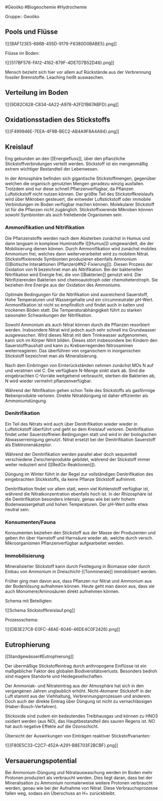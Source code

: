 #Geoöko #Biogeochemie #Hydrochemie

Gruppe:: Geoöko

## Pools und Flüsse

![[{BAF123E5-686B-455D-9179-F6380D0BABE5}.png]]

Flüsse im Boden:

![[{517BF576-FA12-4162-879F-4DE7D7B52D46}.png]]

Mensch bezieht sich hier vor allem auf Rückstände aus der Verbrennung fossiler Brennstoffe. Leaching heißt auswaschen.

## Verteilung im Boden

![[{9D82C628-C834-4A22-A978-A2FD1B67ABFD}.png]]

## Oxidationsstadien des Stickstoffs

![[{F499946E-7EEA-4F9B-BEC2-AB4A9F8A4A94}.png]]

## Kreislauf

Eng gebunden an den [[Energiefluss]], über den pflanzliche Stickstoffverbindungen verteilt werden. Stickstoff ist ein mengenmäßig extrem wichtiger Bestandteil der Lebenwesen. 

In der Atmosphäre befinden sich gigantische Stickstoffmengen, gegenüber welchen die organisch genutzten Mengen geradezu winzig ausfallen. Trotzdem sind nur diese schnell Pflanzenverfügbar, da Pflanzen Luftstickstoff nicht nutzen können. Der größte Teil des Stickstoffkreislaufs wird über Mikroben gesteuert, die entweder Luftstickstoff oder immobile Verbindungen im Boden verfügbar machen können. Molekularer Stickstoff ist für die Pflanzen nicht zugänglich. Stickstoffixierende Mikroben können sowohl Symbionten als auch freilebende Organismen sein.

### Ammonifikation und Nitrifikation

Die Pflanzenstoffe werden nach dem Absterben zunächst in Humus und dann langsam in komplexe Huminstoffe ([[Humus]]) umgewandelt, die der Mobilisierung dienen können. Durch Ammonifikation wird zunächst mobiles Ammonium frei, welches dann weiterverarbeitet wird zu mobilem Nitrat. Stickstoffixierende Symbionten produzieren ebenfalls Ammonium ([[Biotische Interaktionen (Pflanzen)#N2-Fixierung]]). Diesen Prozess der Oxidation von N bezeichnet man als Nitrifikation. Bei der bakteriellen Nitrifikation wird Energie frei, die von [[Bakterien]] genutzt wird. Die Nitrifizierenden Bakterien sind chemoautotroph oder chemoheterotroph. Sie beziehen ihre Energie aus der Oxidation des Ammoniums.

Optimale Bedingungen für die Nitrifikation sind ausreichend Sauerstoff, Hohe Temperaturen und Wassergehalte und ein circumneutraler pH-Wert. Ammonifikation ist nicht so empfindlich und findet auch in kalten und trockenen Böden statt. Die Temperaturabhängigkeit führt zu starken saisonalen Schwankungen der Nitrifikation.

Sowohl Ammonium als auch Nitrat können durch die Pflanzen resorbiert werden. Insbsondere Nitrat wird jedoch auch sehr schnell ins Grundwasser ausgewaschen. Wird dieses Nitrat mit dem Trinkwasser aufgenommen, kann sich im Körper Nitrit bilden. Dieses stört insbesondere bei Kindern den Sauerstoffhaushalt und kann zu Krebserregenden Nitrosaminen weiterreagieren.
Das überführen von organischem in inorganischen Stickstoff bezeichnet man als Mineralisierung. 

Nach dem Einbringen von Ernterückständen nehmen zunächst MOs N auf und veratmen viel C. Die verfügbare N-Menge sinkt stark ab. Sind die eingebrachten C-Vorräte weitgehend verbraucht, sterben die Bakterien ab, N wird wieder vermehrt pflanzenverfügbar.

Während der Nitrifikation gehen schon Teile des Stickstoffs als gasförmige Nebenprodukte verloren. Direkte Nitratdüngung ist daher effizienter als Ammoniumdüngung.

### Denitrifikation

Ein Teil des Nitrats wird auch über Denitrifikation wieder wieder in Luftstickstoff überführt und geht so dem Kreislauf verloren. Denitrifikation findet unter Sauerstoffreien Bedingungen statt und wird in der biologischen Abwasserreinigung genutzt. Nitrat ersetzt bei der Denitrifikation Sauerstoff als Elektronenakzeptor.

Während der Denitrifikation werden parallel aber doch sequentiell verschiedene Zwischenprodukte gebildet, während der Stickstoff immer weiter reduziert wird ([[RedOx-Reaktionen]]). 

Düngung im Winter führt in der Regel zur vollständigen Denitrifikation des eingebrachten Stickkstoffs, da keine Pflanze Stickstoff aufnimmt.

Denitrifikation findet vor allem statt, wenn viel Kohlenstoff verfügbar ist, während die Nitratkonzentration ebenfalls hoch ist. In der Rhizosphäre ist die Denitrifikation besonders intensiv, genau wie bei sehr hohem Bodenwassergehalt und hohen Temperaturen. Der pH-Wert sollte etwa neutral sein.

### Konsumenten/Fauna

Konsumenten beziehen den Stickstoff aus der Masse der Produzenten und geben ihn über Harnstoff und Harnsäure wieder ab, welche durch versch. Mikroorganismen Pflanzenverfügbar aufgearbeitet werden.

### Immobilisierung

Mineralisierter Stickstoff kann durch Festlegung in Biomasse oder durch Einbau von Ammonium in Dreischicht-[[Tonminerale]] immobilisiert werden.

Früher ging man davon aus, dass Pflanzen nur Nitrat und Ammonium aus der Bodenlösung aufnahmen können. Heute geht man davon aus, dass sie auch Monomere/Aminosäuren direkt aufnehmen können.

Schema mit Beteiligten:

![[Schema Stickstoffkreislauf.png]]

Prozessschema:

![[{DB3E27C8-E0FC-46AE-8046-46DE4C0F2426}.png]]

## Eutrophierung

[[Standgewässer#Eutrophierung]]

Der übermäßige Stickstoffeintrag durch anthropogene Einflüsse ist ein maßgeblicher Faktor des globalen Biodiversitätsverlusts. Besonders bedroh sind magere Standorte und Heidegesellschaften.

Der Ammoniak- und Nitrateintrag aus der Atmosphäre hat sich in den vergangenen Jahren unglaublich erhöht. Nicht-Atomarer Stickstoff in der Luft stammt aus der Viehhaltung, Verbrennungsprozessen und anderem. Doch auch der direkte Eintrag über Düngung ist nicht zu vernachlässigen (Haber-Bosch-Verfahren).

Stickoxide sind zudem ein bedeutendes Treibhausgas und können zu HNO3 oxidiert werden (aus NO), das Hauptbestandteil des sauren Regens ist. NO hat auch negative Effekte auf die Ozonschicht.

Übersicht der Auswirkungen von Einträgen reaktiver Stickstoffvarianten:

![[{F80E5C33-C2C7-452A-A291-B8E703F2BCBF}.png]]

## Versauerungspotential

Bei Ammonium-Düngung und Nitratauswaschung werden im Boden mehr Protonen produziert als verbraucht werden. Dies liegt daran, dass bei der Mineralisation zu Ammonium normalerweise weitere Protonen verbraucht werden, genau wie bei der Aufnahme von Nitrat. Diese Verbrauchsprozesse fallen weg, sodass ein Überschuss an H+ zurückbleibt.